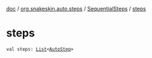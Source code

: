 [doc](../../index.md) / [org.snakeskin.auto.steps](../index.md) / [SequentialSteps](index.md) / [steps](./steps.md)

# steps

`val steps: `[`List`](https://kotlinlang.org/api/latest/jvm/stdlib/kotlin.collections/-list/index.html)`<`[`AutoStep`](../-auto-step/index.md)`>`
